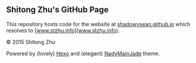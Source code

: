 Shitong Zhu's GitHub Page
---
This repository hosts code for the website at [shadowysean.github.io](shadowysean.github.io) which resolves to [www.stzhu.info](www.stzhu.info).

© 2015 Shitong Zhu

Powered by (lovely) [Hexo](https://hexo.io) and (elegant) [NadyMainJade](https://github.com/nadymain/hexo-theme-nadymainjade) theme.